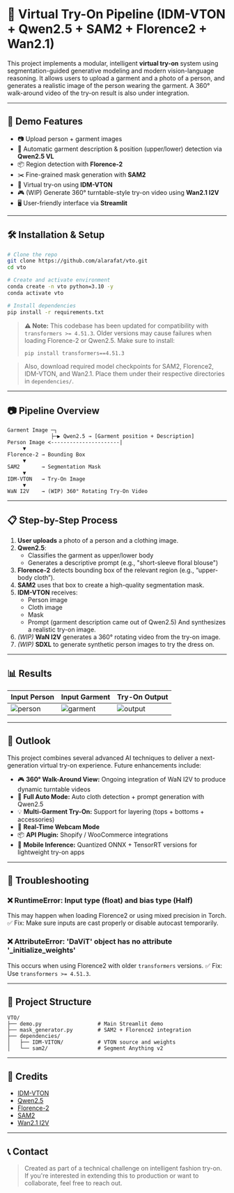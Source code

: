 # 👕 Virtual Try-On Pipeline (IDM-VTON + Qwen2.5 + SAM2 + Florence2 + Wan2.1)

This project implements a modular, intelligent **virtual try-on** system using segmentation-guided generative modeling and modern vision-language reasoning. It allows users to upload a garment and a photo of a person, and generates a realistic image of the person wearing the garment. A 360° walk-around video of the try-on result is also under integration.

---

## 🚀 Demo Features

* 📷 Upload person + garment images
* 🧠 Automatic garment description & position (upper/lower) detection via **Qwen2.5 VL**
* 📦 Region detection with **Florence-2**
* ✂️ Fine-grained mask generation with **SAM2**
* 🎨 Virtual try-on using **IDM-VTON**
* 🎮️ (WIP) Generate 360° turntable-style try-on video using **Wan2.1 I2V**
* 🖥️ User-friendly interface via **Streamlit**

---

## 🛠️ Installation & Setup

```bash
# Clone the repo
git clone https://github.com/alarafat/vto.git
cd vto

# Create and activate environment
conda create -n vto python=3.10 -y
conda activate vto

# Install dependencies
pip install -r requirements.txt

```

> **⚠️ Note:**
> This codebase has been updated for compatibility with `transformers >= 4.51.3`.
> Older versions may cause failures when loading Florence-2 or Qwen2.5.
> Make sure to install:
>
> ```bash
> pip install transformers==4.51.3
> ```

> Also, download required model checkpoints for SAM2, Florence2, IDM-VTON, and Wan2.1. Place them under their respective directories in `dependencies/`.

---

## 📷 Pipeline Overview

```
Garment Image ─┐
              ├─▶ Qwen2.5 → [Garment position + Description]
Person Image <----------------------|
     ▼
Florence-2 → Bounding Box
     ▼
SAM2       → Segmentation Mask
     ▼
IDM-VTON   → Try-On Image
     ▼
WaN I2V    → (WIP) 360° Rotating Try-On Video
```

---

## 📋 Step-by-Step Process

1. **User uploads** a photo of a person and a clothing image.
2. **Qwen2.5**:
   * Classifies the garment as upper/lower body
   * Generates a descriptive prompt (e.g., "short-sleeve floral blouse")
3. **Florence-2** detects bounding box of the relevant region (e.g., “upper-body cloth”).
4. **SAM2** uses that box to create a high-quality segmentation mask.
5. **IDM-VTON** receives:
   * Person image
   * Cloth image
   * Mask
   * Prompt (garment description came out of Qwen2.5)
     And synthesizes a realistic try-on image.
6. *(WIP)* **WaN I2V** generates a 360° rotating video from the try-on image.
7. *(WIP)* **SDXL** to generate synthetic person images to try the dress on. 
---

## 📊 Results

| Input Person                 | Input Garment                | Try-On Output                |
| ---------------------------- | ---------------------------- | ---------------------------- |
| ![person](assets/person.jpg) | ![garment](assets/cloth.jpg) | ![output](assets/output.jpg) |


---

## 🔮 Outlook

This project combines several advanced AI techniques to deliver a next-generation virtual try-on experience. Future enhancements include:

* 🎮️ **360° Walk-Around View:** Ongoing integration of WaN I2V to produce dynamic turntable videos
* 🧠 **Full Auto Mode:** Auto cloth detection + prompt generation with Qwen2.5
* 💡 **Multi-Garment Try-On:** Support for layering (tops + bottoms + accessories)
* 📸 **Real-Time Webcam Mode**
* 📦 **API Plugin:** Shopify / WooCommerce integrations
* 📱 **Mobile Inference:** Quantized ONNX + TensorRT versions for lightweight try-on apps

---

## 🧰 Troubleshooting

### ❌ RuntimeError: Input type (float) and bias type (Half)

This may happen when loading Florence2 or using mixed precision in Torch.
✅ Fix: Make sure inputs are cast properly or disable autocast temporarily.

### ❌ AttributeError: 'DaViT' object has no attribute '\_initialize\_weights'

This occurs when using Florence2 with older `transformers` versions.
✅ Fix: Use `transformers >= 4.51.3`.

---

## 📁 Project Structure

```
VTO/
├── demo.py                  # Main Streamlit demo
├── mask_generator.py        # SAM2 + Florence2 integration
├── dependencies/
│   ├── IDM-VITON/           # VTON source and weights
│   └── sam2/                # Segment Anything v2
```

---

## 🧠 Credits

* [IDM-VTON](https://github.com/yisol/IDM-VTON)
* [Qwen2.5](https://huggingface.co/Qwen)
* [Florence-2](https://huggingface.co/microsoft/Florence-2)
* [SAM2](https://github.com/facebookresearch/sam2)
* [Wan2.1 I2V](https://github.com/Wan-Video/Wan2.1)

---

## 📞 Contact

> Created as part of a technical challenge on intelligent fashion try-on.
> If you're interested in extending this to production or want to collaborate, feel free to reach out.
